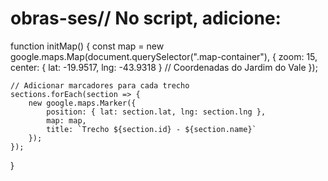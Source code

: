 # obras-ses// No script, adicione:
function initMap() {
    const map = new google.maps.Map(document.querySelector(".map-container"), {
        zoom: 15,
        center: { lat: -19.9517, lng: -43.9318 } // Coordenadas do Jardim do Vale
    });
    
    // Adicionar marcadores para cada trecho
    sections.forEach(section => {
        new google.maps.Marker({
            position: { lat: section.lat, lng: section.lng },
            map: map,
            title: `Trecho ${section.id} - ${section.name}`
        });
    });
}
